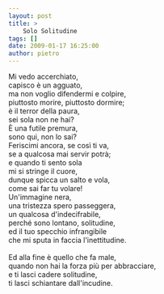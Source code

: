```yaml
---
layout: post
title: >
    Solo Solitudine
tags: []
date: 2009-01-17 16:25:00
author: pietro
---
```

Mi vedo accerchiato,<br/>capisco è un agguato,<br/>ma non voglio difendermi e colpire,<br/>piuttosto morire, piuttosto dormire;<br/>è il terror della paura,<br/>sei sola non ne hai?<br/>È una futile premura,<br/>sono qui, non lo sai?<br/>Feriscimi ancora, se così ti va,<br/>se a qualcosa mai servir potrà;<br/>e quando ti sento sola<br/>mi si stringe il cuore,<br/>dunque spicca un salto e vola,<br/>come sai far tu volare!<br/>Un'immagine nera,<br/>una tristezza spero passeggera,<br/>un qualcosa d'indecifrabile,<br/>perché sono lontano, solitudine,<br/>ed il tuo specchio infrangibile<br/>che mi sputa in faccia l'inettitudine.<br/><br/>Ed alla fine è quello che fa male,<br/>quando non hai la forza più per abbracciare,<br/>e ti lasci cadere solitudine,<br/>ti lasci schiantare dall'incudine.
